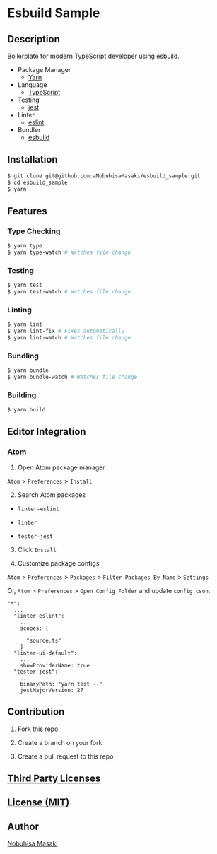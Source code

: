 # Esbuild Sample

## Description

Boilerplate for modern TypeScript developer using esbuild.

- Package Manager
  - [Yarn](https://github.com/yarnpkg/berry)
- Language
  - [TypeScript](https://github.com/microsoft/TypeScript)
- Testing
  - [jest](https://github.com/facebook/jest)
- Linter
  - [eslint](https://github.com/eslint/eslint)
- Bundler
  - [esbuild](https://github.com/evanw/esbuild)

## Installation

```sh
$ git clone git@github.com:aNobuhisaMasaki/esbuild_sample.git
$ cd esbuild_sample
$ yarn
```

## Features

### Type Checking

```sh
$ yarn type
$ yarn type-watch # Watches file change
```

### Testing

```sh
$ yarn test
$ yarn test-watch # Watches file change
```

### Linting

```sh
$ yarn lint
$ yarn lint-fix # Fixes automatically
$ yarn lint-watch # Watches file change
```

### Bundling

```sh
$ yarn bundle
$ yarn bundle-watch # Watches file change
```

### Building

```sh
$ yarn build
```

## Editor Integration

### [Atom](https://github.com/atom/atom)

1. Open Atom package manager

  `Atom` > `Preferences` > `Install`

2. Search Atom packages

  - `linter-eslint`

  - `linter`

  - `tester-jest`

3. Click `Install`

4. Customize package configs

  `Atom` > `Preferences` > `Packages` > `Filter Packages By Name` > `Settings`

  Or, `Atom` > `Preferences` > `Open Config Folder` and update `config.cson`:

  ```
  "*":
    ...
    "linter-eslint":
      ...
      scopes: [
        ...
        "source.ts"
      ]
    "linter-ui-default":
      ...
      showProviderName: true
    "tester-jest":
      ...
      binaryPath: "yarn test --"
      jestMajorVersion: 27
  ```

## Contribution

1. Fork this repo

2. Create a branch on your fork

3. Create a pull request to this repo

## [Third Party Licenses](./THIRD_PARTY_LICENSES)

## [License (MIT)](./LICENSE)

## Author

[Nobuhisa Masaki](https://github.com/aNobuhisaMasaki)
